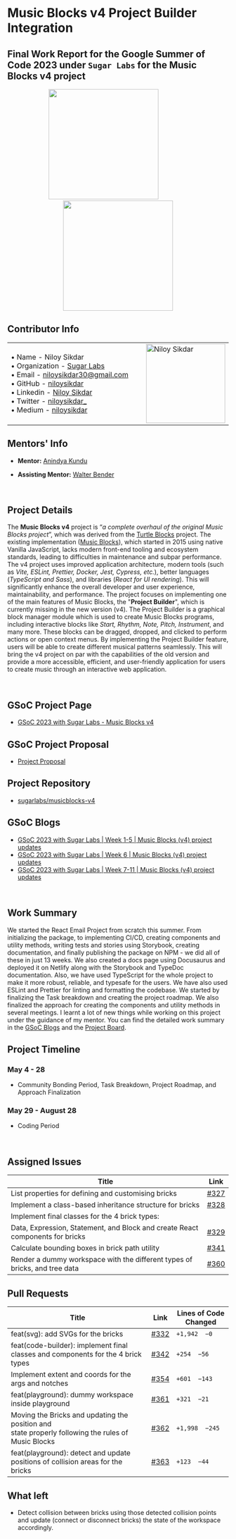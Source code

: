 # Music Blocks v4 Project Builder Integration

## Final Work Report for the Google Summer of Code 2023 under `Sugar Labs` for the Music Blocks v4 project

<p align="center">
<img src="https://github.com/niloysikdar/GSoC/assets/58071992/e7549f21-2fc3-4947-935c-3ce3fbddbf94" height="250px">
&nbsp;&nbsp;&nbsp;&nbsp;&nbsp;&nbsp;&nbsp;&nbsp;&nbsp;&nbsp;&nbsp;&nbsp;&nbsp;&nbsp;&nbsp;&nbsp;
<img src="https://github.com/niloysikdar/GSoC/assets/58071992/3730cd33-830d-4be7-b5a6-4f5d7bd10856" height="250px">
</p>

## Contributor Info

<div container>
<table>

<tr>
<td width="400px">
&#8226; Name - Niloy Sikdar <br />
&#8226; Organization - <a href="https://github.com/sugarlabs" target="_blank">Sugar Labs</a><br />
&#8226; Email - <a href="mailto:niloysikdar30@gmail.com" target="_blank">niloysikdar30@gmail.com</a><br />
&#8226; GitHub - <a href="https://github.com/niloysikdar" target="_blank">niloysikdar</a><br />
&#8226; Linkedin - <a href="https://www.linkedin.com/in/niloysikdar" target="_blank">Niloy Sikdar</a><br />
&#8226; Twitter - <a href="https://twitter.com/niloysikdar_" target="_blank">niloysikdar_</a><br />
&#8226; Medium - <a href="https://niloysikdar.medium.com" target="_blank">niloysikdar</a><br />
</td>
<td>
<a href="https://github.com/niloysikdar"><img src="https://i.imgur.com/wDO1nLU.png" height="180px" width="180px;" alt="Niloy Sikdar"/></a>
</td>
</tr>
</table>
</div>

## Mentors' Info

- **Mentor:** [Anindya Kundu](https://github.com/meganindya)

- **Assisting Mentor:** [Walter Bender](https://github.com/walterbender)

<br />

## Project Details

The **Music Blocks v4** project is “_a complete overhaul of the original Music Blocks project_”, which was derived from the [Turtle Blocks](https://github.com/sugarlabs/turtleblocksjs) project. The existing implementation ([Music Blocks](https://github.com/sugarlabs/musicblocks)), which started in 2015 using native Vanilla JavaScript, lacks modern front-end tooling and ecosystem standards, leading to difficulties in maintenance and subpar performance. The v4 project uses improved application architecture, modern tools (such as _Vite, ESLint, Prettier, Docker, Jest, Cypress, etc._), better languages (_TypeScript and Sass_), and libraries (_React for UI rendering_). This will significantly enhance the overall developer and user experience, maintainability, and performance. The project focuses on implementing one of the main features of Music Blocks, the "**Project Builder**", which is currently missing in the new version (v4). The Project Builder is a graphical block manager module which is used to create Music Blocks programs, including interactive blocks like _Start, Rhythm, Note, Pitch, Instrument_, and many more. These blocks can be dragged, dropped, and clicked to perform actions or open context menus. By implementing the Project Builder feature, users will be able to create different musical patterns seamlessly. This will bring the v4 project on par with the capabilities of the old version and provide a more accessible, efficient, and user-friendly application for users to create music through an interactive web application.

<br />

## GSoC Project Page

- [GSoC 2023 with Sugar Labs - Music Blocks v4](https://summerofcode.withgoogle.com/programs/2023/projects/Rti7iZKG)

## GSoC Project Proposal

- [Project Proposal]()

## Project Repository

- [sugarlabs/musicblocks-v4](https://github.com/sugarlabs/musicblocks-v4)

## GSoC Blogs

- [GSoC 2023 with Sugar Labs | Week 1-5 | Music Blocks (v4) project updates](https://musicblocks.net/2023/07/03/gsoc-2023-with-sugar-labs-week-1-5-music-blocks-v4-project-updates)
- [GSoC 2023 with Sugar Labs | Week 6 | Music Blocks (v4) project updates](https://musicblocks.net/2023/07/12/gsoc-2023-with-sugar-labs-week-6-music-blocks-v4-project-updates)
- [GSoC 2023 with Sugar Labs | Week 7-11 | Music Blocks (v4) project updates](https://musicblocks.net/2023/08/25/gsoc-2023-with-sugar-labs-week-7-11-music-blocks-v4-project-updates)

<br />

## Work Summary

We started the React Email Project from scratch this summer. From initializing the package, to implementing CI/CD, creating components and utility methods, writing tests and stories using Storybook, creating documentation, and finally publishing the package on NPM - we did all of these in just 13 weeks. We also created a docs page using Docusaurus and deployed it on Netlify along with the Storybook and TypeDoc documentation. Also, we have used TypeScript for the whole project to make it more robust, reliable, and typesafe for the users. We have also used ESLint and Prettier for linting and formatting the codebase. We started by finalizing the Task breakdown and creating the project roadmap. We also finalized the approach for creating the components and utility methods in several meetings. I learnt a lot of new things while working on this project under the guidance of my mentor. You can find the detailed work summary in the [GSoC Blogs](#gsoc-blogs) and the [Project Board](https://github.com/orgs/leopardslab/projects/3).

## Project Timeline

### May 4 - 28

- Community Bonding Period, Task Breakdown, Project Roadmap, and Approach Finalization

### May 29 - August 28

- Coding Period

<br />

## Assigned Issues

| Title                                                                         | Link                                                           |
| ----------------------------------------------------------------------------- | -------------------------------------------------------------- |
| List properties for defining and customising bricks                           | [#327](https://github.com/sugarlabs/musicblocks-v4/issues/327) |
| Implement a class-based inheritance structure for bricks                      | [#328](https://github.com/sugarlabs/musicblocks-v4/issues/328) |
| Implement final classes for the 4 brick types:                                |                                                                |
| Data, Expression, Statement, and Block and create React components for bricks | [#329](https://github.com/sugarlabs/musicblocks-v4/issues/329) |
| Calculate bounding boxes in brick path utility                                | [#341](https://github.com/sugarlabs/musicblocks-v4/issues/341) |
| Render a dummy workspace with the different types of bricks, and tree data    | [#360](https://github.com/sugarlabs/musicblocks-v4/issues/360) |

## Pull Requests

| Title                                                                                                    | Link                                                         | Lines of Code Changed |
| -------------------------------------------------------------------------------------------------------- | ------------------------------------------------------------ | --------------------- |
| feat(svg): add SVGs for the bricks                                                                       | [#332](https://github.com/sugarlabs/musicblocks-v4/pull/332) | `+1,942  −0`          |
| feat(code-builder): implement final classes and components for the 4 brick types                         | [#342](https://github.com/sugarlabs/musicblocks-v4/pull/342) | `+254  −56`           |
| Implement extent and coords for the args and notches                                                     | [#354](https://github.com/sugarlabs/musicblocks-v4/pull/354) | `+601  −143`          |
| feat(playground): dummy workspace inside playground                                                      | [#361](https://github.com/sugarlabs/musicblocks-v4/pull/361) | `+321  −21`           |
| Moving the Bricks and updating the position and <br/> state properly following the rules of Music Blocks | [#362](https://github.com/sugarlabs/musicblocks-v4/pull/362) | `+1,998  −245`        |
| feat(playground): detect and update positions of collision areas for the bricks                          | [#363](https://github.com/sugarlabs/musicblocks-v4/pull/363) | `+123  −44`           |

## What left

- Detect collision between bricks using those detected collision points and update (connect or disconnect bricks) the state of the workspace accordingly.
